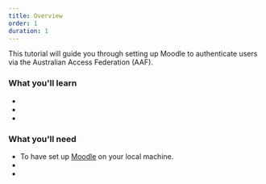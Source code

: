 ```yaml
---
title: Overview
order: 1
duration: 1
---
```


This tutorial will guide you through setting up Moodle to authenticate users via the Australian Access Federation (AAF).

### What you'll learn

- 
- 
- 

### What you'll need

- To have set up [Moodle](https://moodledev.io/general/development/gettingstarted#a-quick-start-to-moodle-development) on your local machine.
- 
- 
